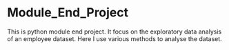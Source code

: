 # Module_End_Project
This is python module end project. It focus on the exploratory data analysis of an employee dataset.
Here I use various methods to analyse the dataset.
